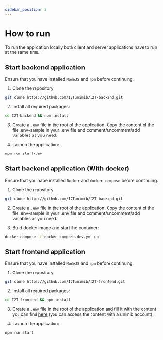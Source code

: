```yaml
---
sidebar_position: 3
---
```


# How to run

To run the application locally both client and server applications have to run at the same time.

## Start backend application
Ensure that you have installed `NodeJS` and `npm` before continuing.

1. Clone the repository:

```bash
git clone https://github.com/I2Tunimib/I2T-backend.git
```

2. Install all required packages:

```bash
cd I2T-backend && npm install
```

3. Create a `.env` file in the root of the application. Copy the content of the file .env-sample in your .env file and comment/uncomment/add variables as you need.

<!--
6. and fill it with the content you can find [here](https://drive.google.com/file/d/1-2R_VS13Cc9KFbaxFHD21MLpSOII_daH/view?usp=sharing) (you can access the content with a unimib account).

4. The ASIA services are not exposed publicly. To communicate with those services a tunnel communication needs to be established. Open a terminal
and create a tunnel to the ASIA reconciliation service. You can view [here](https://drive.google.com/file/d/1_UPUWeXVldL_s5TTyscgDA-UXKoBNEzk/view?usp=sharing) information about the remote machine (you can access the content with a unimib account):

```bash
ssh -p [PORT_SSH] -N -L 8089:127.0.0.1:8089 asia@[REMOTE_MACHINE_IP]
```

Do the same to create a communication with the extension service:

```bash
ssh -p [PORT_SSH] -N -L 8088:127.0.0.1:8088 asia@[REMOTE_MACHINE_IP]
```
-->
4. Launch the application:

```bash
npm run start-dev
```

## Start backend application (With docker)
Ensure that you habe installed `Docker` and `docker-compose` before continuing.

1. Clone the repository:

```bash
git clone https://github.com/I2Tunimib/I2T-backend.git
```
2. Create a `.env` file in the root of the application. Copy the content of the file .env-sample in your .env file and comment/uncomment/add variables as you need.

<!--
and fill it with the content you can find [here](https://drive.google.com/file/d/1-2R_VS13Cc9KFbaxFHD21MLpSOII_daH/view?usp=sharing) (you can access the content with a unimib account).

3. The ASIA services are not exposed publicly. To communicate with those services a tunnel communication needs to be established. Open a terminal
and create a tunnel to the ASIA reconciliation service. You can view [here](https://drive.google.com/file/d/1_UPUWeXVldL_s5TTyscgDA-UXKoBNEzk/view?usp=sharing) information about the remote machine (you can access the content with a unimib account):

```bash
ssh -p [PORT_SSH] -N -L 8089:127.0.0.1:8089 asia@[REMOTE_MACHINE_IP]
```

Do the same to create a communication with the extension service:

```bash
ssh -p [PORT_SSH] -N -L 8088:127.0.0.1:8088 asia@[REMOTE_MACHINE_IP]
```
-->

3. Build docker image and start the container:

```bash
docker-compose -f docker-compose.dev.yml up
```

## Start frontend application
Ensure that you have installed `NodeJS` and `npm` before continuing.

1. Clone the repository:

```bash
git clone https://github.com/I2Tunimib/I2T-frontend.git
```

2. Install all required packages:

```bash
cd I2T-frontend && npm install
```

3. Create a `.env` file in the root of the application and fill it with the content you can find [here](https://drive.google.com/file/d/1Bb1Xqmrw1Vo8I2j9-IfQpZZNa5QMU6_-/view?usp=sharing) (you can access the content with a unimib account).

4. Launch the application:

```bash
npm run start
```
